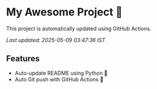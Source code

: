 # My Awesome Project 🚀

This project is automatically updated using GitHub Actions.

_Last updated: 2025-05-09 03:47:36 IST_

## Features
- Auto-update README using Python 🐍
- Auto Git push with GitHub Actions 🤖
